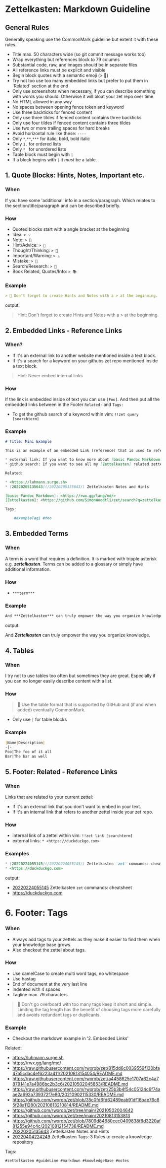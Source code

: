 # Zettelkasten: Markdown Guideline

## General Rules

Generally speaking use the CommonMark guideline but extent it with these rules.

* Title max. 50 characters wide (so git commit message works too)
* Wrap everything but references block to 79 columns
* Substantial code, raw, and images should be in separate files
* All reference links must be explicit and visible
* Begin block quotes with a semantic emoji (> 🧐)
* Try not too use too many embedded links but prefer to put them in 'Related'
  section at the end
* Only use screenshots when necessary, if you can describe something with words
  you should. Otherwise it will bloat your zet repo over time.
* No HTML allowed in any way
* No spaces between opening fence token and keyword
* Use three backticks for fenced content
* Only use three tildes if fenced content contains three backticks
* Only use four tildes if fenced content contains three tildes
* Use two or more trailing spaces for hard breaks
* Avoid horizontal rule like these: `----`
* Only `*`,`**`,`***` for italic, bold, bold italic
* Only `1.` for ordered lists
* Only `* ` for unordered lists
* Table block must begin with `|`
* If a block begins with `|` it *must* be a table.

## 1. Quote Blocks: Hints, Notes, Important etc.

### When

If you have some 'additional' info in a section/paragraph. Which relates to the
section/title/paragraph and can be described briefly.

### How

* Quoted blocks start with a angle bracket at the beginning
* Idea: `> 💡` 
* Note: `> 📝`
* Hint/Advice: `> 🧐`
* Thought/Thinking: `> 🤔`
* Important/Warning: `> ⚠️ `
* Mistake: `> 🤦`
* Search/Research: `> 🔎`
* Book Related, Quotes/Info: `> 📚`

### Example

```markdown
> 🧐 Don’t forget to create Hints and Notes with a > at the beginning.
```

output:

> Hint: Don't forget to create Hints and Notes with a > at the beginning.

## 2. Embedded Links - Reference Links

### When?

* If it's an external link to another website mentioned inside a text block.
* If it's a search for a keyword on your githubs zet repo mentioned inside a 
text block.

> Hint: Never embed internal links

### How

If the link is embedded inside of text you can use `[Foo]`. And then put 
all the embedded links between in the Footer `Related:` and `Tags:`

* To get the github search of a keyword within vim: `!!zet query [searchterm]`

### Example

```markdown
# Title: Mini Example

This is an example of an embedded Link (reference) that is used to refer to a website or a search on your zets github repo.

* external link: If you want to know more about [basic Pandoc Markdown]
* github search: If you want to see all my [Zettelkasten] related zettels.

Related:

* <https://luhmann.surge.sh>
* [20220205135643](/20220205135643/) Zettelkasten Notes and Hints

[basic Pandoc Markdown]: <https://rwx.gg/lang/md/>
[Zettelkasten]: <https://github.com/SimonWoodtli/zet/search?q=zettelkasten>

Tags:

    #exampleTag1 #foo
```

## 3. Embedded Terms

### When

A term is a word that requires a definition. It is marked with tripple 
asterisk e.g. ***zettelkasten***. Terms can be added to a glossary or simply 
have additional information.

### How

* `***term***`

### Example

```markdown
And ***Zettelkasten*** can truly empower the way you organize knowledge.
```

output:

And ***Zettelkasten*** can truly empower the way you organize knowledge.

## 4. Tables

### When

I try not to use tables too often but sometimes they are great. Especially if
you can no longer easily describe content with a list.

### How

> 📝 Use the table format that is supported by GitHub and (if and when added)
eventually CommonMark. 

* Only use `|` for table blocks

### Example

```markdown
|Name|Description|
-|-
Foo|The foo of it all
Bar|The bar as well
```

## 5. Footer: Related - Reference Links

### When

Links that are related to your current zettel:

* If it's an external link that you don't want to embed in your text.
* If it's an internal link that refers to another zettel inside your zet repo.

### How

* internal link of a zettel within vim: `!!zet link [searchterm]`
* external links: `* <https://duckduckgo.com>`

### Examples

```markdown
* [20220224055145](/20220224055145/) Zettelkasten `zet` commands: cheatsheet
* <https://duckduckgo.com>
```

output:

* [20220224055145](/20220224055145/) Zettelkasten `zet` commands: cheatsheet
* <https://duckduckgo.com>

# 6. Footer: Tags

### When

* Always add tags to your zettels as they make it easier to find them when your
  knowledge base grows.
* Also checkout the zettel about tags.

### How

* Use camelCase to create multi word tags, no whitespace
* Use hastag
* End of document at the very last line
* Indented with 4 spaces
* Tagline max. 79 characters 

> 📝 Don't go overboard with too many tags keep it short and simple. Limiting
the tag length has the benefit of choosing tags more carefully and avoids
redundant tags or duplicants.

### Example

* Checkout the markdown example in '2. Embedded Links'

Related:

* <https://luhmann.surge.sh>
* <https://rwx.gg/lang/md/>
* <https://raw.githubusercontent.com/rwxrob/zet/815dd6c0039559f130bfa47a5cdac4ef6223a411/20210813154054/README.md>
* <https://raw.githubusercontent.com/rwxrob/zet/a4458625e1707a62c4a7879141e7a4986bc2b3c6/20210502045853/README.md>
* <https://raw.githubusercontent.com/rwxrob/zet/25b3b4f54c05124c6f74aae2a692a739372f7e80/20210902115330/README.md>
* <https://github.com/rwxrob/zet/blob/35c0fd6fd62489eab91df16bae76c85f28a11280/20210813210814/README.md>
* <https://github.com/rwxrob/zet/tree/main/20210502004642>
* <https://github.com/rwxrob/zet/tree/main/20210813153813>
* <https://github.com/rwxrob/zet/blob/7809d84680cec0409838f6d3220af81255e94c4c/20210812154738/README.md>
* [20220205135643](/20220205135643/) Zettelkasten Notes and Hints
* [20220404224249](/20220404224249/) Zettelkasten Tags: 3 Rules to create a knowledge repository

Tags:

    #zettelkasten #guideLine #markdown #knowledgeBase #notes
